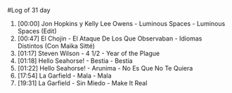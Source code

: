 #Log of 31 day

1. [00:00] Jon Hopkins y Kelly Lee Owens - Luminous Spaces - Luminous Spaces (Edit)
1. [00:47] El Chojin - El Ataque De Los Que Observaban - Idiomas Distintos (Con Maika Sitté)
1. [01:17] Steven Wilson - 4 1/2 - Year of the Plague
1. [01:18] Hello Seahorse! - Bestia - Bestia
1. [01:22] Hello Seahorse! - Arunima - No Es Que No Te Quiera
1. [17:54] La Garfield - Mala - Mala
1. [19:31] La Garfield - Sin Miedo - Make It Real
